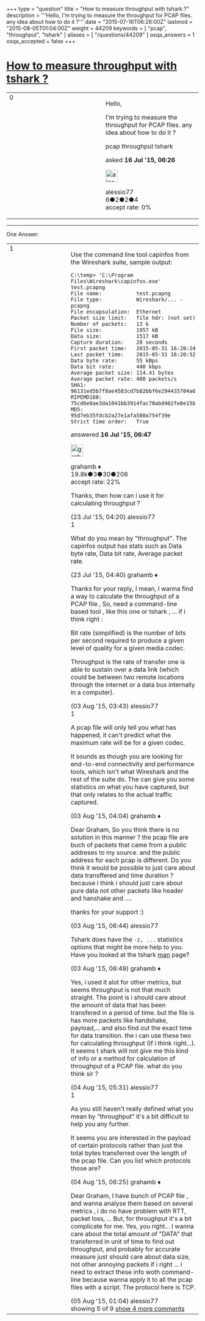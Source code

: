 +++
type = "question"
title = "How to measure throughput with tshark ?"
description = '''Hello, I&#x27;m trying to measure the throughput for PCAP files. any idea about how to do it ?'''
date = "2015-07-16T06:26:00Z"
lastmod = "2015-08-05T01:04:00Z"
weight = 44209
keywords = [ "pcap", "throughput", "tshark" ]
aliases = [ "/questions/44209" ]
osqa_answers = 1
osqa_accepted = false
+++

<div class="headNormal">

# [How to measure throughput with tshark ?](/questions/44209/how-to-measure-throughput-with-tshark)

</div>

<div id="main-body">

<div id="askform">

<table id="question-table" style="width:100%;"><colgroup><col style="width: 50%" /><col style="width: 50%" /></colgroup><tbody><tr class="odd"><td style="width: 30px; vertical-align: top"><div class="vote-buttons"><span id="post-44209-upvote" class="ajax-command post-vote up" rel="nofollow" title="I like this post (click again to cancel)"> </span><div id="post-44209-score" class="post-score" title="current number of votes">0</div><span id="post-44209-downvote" class="ajax-command post-vote down" rel="nofollow" title="I dont like this post (click again to cancel)"> </span> <span id="favorite-mark" class="ajax-command favorite-mark" rel="nofollow" title="mark/unmark this question as favorite (click again to cancel)"> </span><div id="favorite-count" class="favorite-count"></div></div></td><td><div id="item-right"><div class="question-body"><p>Hello,</p><p>I'm trying to measure the throughput for PCAP files. any idea about how to do it ?</p></div><div id="question-tags" class="tags-container tags"><span class="post-tag tag-link-pcap" rel="tag" title="see questions tagged &#39;pcap&#39;">pcap</span> <span class="post-tag tag-link-throughput" rel="tag" title="see questions tagged &#39;throughput&#39;">throughput</span> <span class="post-tag tag-link-tshark" rel="tag" title="see questions tagged &#39;tshark&#39;">tshark</span></div><div id="question-controls" class="post-controls"></div><div class="post-update-info-container"><div class="post-update-info post-update-info-user"><p>asked <strong>16 Jul '15, 06:26</strong></p><img src="https://secure.gravatar.com/avatar/0df72a5f5db5a2c33c8f966dd7262b66?s=32&amp;d=identicon&amp;r=g" class="gravatar" width="32" height="32" alt="alessio77&#39;s gravatar image" /><p><span>alessio77</span><br />
<span class="score" title="6 reputation points">6</span><span title="2 badges"><span class="badge1">●</span><span class="badgecount">2</span></span><span title="2 badges"><span class="silver">●</span><span class="badgecount">2</span></span><span title="4 badges"><span class="bronze">●</span><span class="badgecount">4</span></span><br />
<span class="accept_rate" title="Rate of the user&#39;s accepted answers">accept rate:</span> <span title="alessio77 has no accepted answers">0%</span></p></div></div><div id="comments-container-44209" class="comments-container"></div><div id="comment-tools-44209" class="comment-tools"></div><div class="clear"></div><div id="comment-44209-form-container" class="comment-form-container"></div><div class="clear"></div></div></td></tr></tbody></table>

------------------------------------------------------------------------

<div class="tabBar">

<span id="sort-top"></span>

<div class="headQuestions">

One Answer:

</div>

</div>

<span id="44210"></span>

<div id="answer-container-44210" class="answer">

<table style="width:100%;"><colgroup><col style="width: 50%" /><col style="width: 50%" /></colgroup><tbody><tr class="odd"><td style="width: 30px; vertical-align: top"><div class="vote-buttons"><span id="post-44210-upvote" class="ajax-command post-vote up" rel="nofollow" title="I like this post (click again to cancel)"> </span><div id="post-44210-score" class="post-score" title="current number of votes">1</div><span id="post-44210-downvote" class="ajax-command post-vote down" rel="nofollow" title="I dont like this post (click again to cancel)"> </span></div></td><td><div class="item-right"><div class="answer-body"><p>Use the command line tool capinfos from the Wireshark suite, sample output:</p><pre><code>C:\temp&gt; &#39;C:\Program Files\Wireshark\capinfos.exe&#39; test.pcapng
File name:           test.pcapng
File type:           Wireshark/... - pcapng                    
File encapsulation:  Ethernet                                  
Packet size limit:   file hdr: (not set)                       
Number of packets:   13 k                                      
File size:           1957 kB                                   
Data size:           1517 kB                                   
Capture duration:    28 seconds                                
First packet time:   2015-05-31 16:20:24                       
Last packet time:    2015-05-31 16:20:52                       
Data byte rate:      55 kBps                                   
Data bit rate:       440 kbps                                  
Average packet size: 114.41 bytes                              
Average packet rate: 480 packets/s                             
SHA1:                96131ed5b7f8ae4583cd7b82bbf6e294435704a6  
RIPEMD160:           75cd6e0ae3da1041bb3914fac70abd482fe8e15b  
MD5:                 95d7eb35fdcb2a27e1afa580a754f39e          
Strict time order:   True</code></pre></div><div class="answer-controls post-controls"></div><div class="post-update-info-container"><div class="post-update-info post-update-info-user"><p>answered <strong>16 Jul '15, 06:47</strong></p><img src="https://secure.gravatar.com/avatar/d2a7e24ca66604c749c7c88c1da8ff78?s=32&amp;d=identicon&amp;r=g" class="gravatar" width="32" height="32" alt="grahamb&#39;s gravatar image" /><p><span>grahamb ♦</span><br />
<span class="score" title="19834 reputation points"><span>19.8k</span></span><span title="3 badges"><span class="badge1">●</span><span class="badgecount">3</span></span><span title="30 badges"><span class="silver">●</span><span class="badgecount">30</span></span><span title="206 badges"><span class="bronze">●</span><span class="badgecount">206</span></span><br />
<span class="accept_rate" title="Rate of the user&#39;s accepted answers">accept rate:</span> <span title="grahamb has 274 accepted answers">22%</span></p></div></div><div id="comments-container-44210" class="comments-container"><span id="44412"></span><div id="comment-44412" class="comment"><div id="post-44412-score" class="comment-score"></div><div class="comment-text"><p>Thanks, then how can i use it for calculating throughput ?</p></div><div id="comment-44412-info" class="comment-info"><span class="comment-age">(23 Jul '15, 04:20)</span> <span class="comment-user userinfo">alessio77</span></div></div><span id="44415"></span><div id="comment-44415" class="comment"><div id="post-44415-score" class="comment-score">1</div><div class="comment-text"><p>What do you mean by "throughput". The capinfos output has stats such as Data byte rate, Data bit rate, Average packet rate.</p></div><div id="comment-44415-info" class="comment-info"><span class="comment-age">(23 Jul '15, 04:40)</span> <span class="comment-user userinfo">grahamb ♦</span></div></div><span id="44761"></span><div id="comment-44761" class="comment"><div id="post-44761-score" class="comment-score"></div><div class="comment-text"><p>Thanks for your reply, I mean, I wanna find a way to calculate the throughput of a PCAP file , So, need a command-line based tool , like this one or tshark , ... if i think right :</p><p>Bit rate (simplified) is the number of bits per second required to produce a given level of quality for a given media codec.</p><p>Throughput is the rate of transfer one is able to sustain over a data link (which could be between two remote locations through the internet or a data bus internally in a computer).</p></div><div id="comment-44761-info" class="comment-info"><span class="comment-age">(03 Aug '15, 03:43)</span> <span class="comment-user userinfo">alessio77</span></div></div><span id="44763"></span><div id="comment-44763" class="comment"><div id="post-44763-score" class="comment-score">1</div><div class="comment-text"><p>A pcap file will only tell you what has happened, it can't predict what the maximum rate will be for a given codec.</p><p>It sounds as though you are looking for end-to-end connectivity and performance tools, which isn't what Wireshark and the rest of the suite do. The can give you some statistics on what you have captured, but that only relates to the actual traffic captured.</p></div><div id="comment-44763-info" class="comment-info"><span class="comment-age">(03 Aug '15, 04:04)</span> <span class="comment-user userinfo">grahamb ♦</span></div></div><span id="44774"></span><div id="comment-44774" class="comment not_top_scorer"><div id="post-44774-score" class="comment-score"></div><div class="comment-text"><p>Dear Graham, So you think there is no solution in this manner ? the pcap file are buch of packets that came from a public addreses to my source. and the public address for each pcap is different. Do you think it would be possible to just care about data transffered and time duration ? because i think i should just care about pure data not other packets like header and hanshake and ....</p><p>thanks for your support :)</p></div><div id="comment-44774-info" class="comment-info"><span class="comment-age">(03 Aug '15, 06:44)</span> <span class="comment-user userinfo">alessio77</span></div></div><span id="44779"></span><div id="comment-44779" class="comment not_top_scorer"><div id="post-44779-score" class="comment-score"></div><div class="comment-text"><p>Tshark does have the <code>-z, ...</code> statistics options that might be more help to you. Have you looked at the tshark <a href="https://www.wireshark.org/docs/man-pages/tshark.html">man</a> page?</p></div><div id="comment-44779-info" class="comment-info"><span class="comment-age">(03 Aug '15, 06:49)</span> <span class="comment-user userinfo">grahamb ♦</span></div></div><span id="44818"></span><div id="comment-44818" class="comment not_top_scorer"><div id="post-44818-score" class="comment-score"></div><div class="comment-text"><p>Yes, i used it alot for other metrics, but seems throughput is not that much straight. The point is i should care about the amount of data that has been transfered in a period of time. but the file is has more packets like handshake, payload,... and also find out the exact time for data transition. the i can use these two for calculating throughput (If i think right...). It seems t shark will not give me this kind of info or a method for calculation of throughput of a PCAP file. what do you think sir ?</p></div><div id="comment-44818-info" class="comment-info"><span class="comment-age">(04 Aug '15, 05:31)</span> <span class="comment-user userinfo">alessio77</span></div></div><span id="44819"></span><div id="comment-44819" class="comment"><div id="post-44819-score" class="comment-score">1</div><div class="comment-text"><p>As you still haven't really defined what you mean by "throughput" it's a bit difficult to help you any further.</p><p>It seems you are interested in the payload of certain protocols rather than just the total bytes transferred over the length of the pcap file. Can you list which protocols those are?</p></div><div id="comment-44819-info" class="comment-info"><span class="comment-age">(04 Aug '15, 06:25)</span> <span class="comment-user userinfo">grahamb ♦</span></div></div><span id="44855"></span><div id="comment-44855" class="comment not_top_scorer"><div id="post-44855-score" class="comment-score"></div><div class="comment-text"><p>Dear Graham, I have bunch of PCAP file , and wanna analyse them based on several metrics , i do no have problem with RTT, packet loss, ... But, for throughput it's a bit complicate for me. Yes, you right... I wanna care about the total amount of "DATA" that transferred in unit of time to find out throughput, and probably for accurate measure just should care about data size, not other annoying packets if i right ... i need to extract these info woth command-line because wanna apply it to all the pcap files with a script. The protocol here is TCP.</p></div><div id="comment-44855-info" class="comment-info"><span class="comment-age">(05 Aug '15, 01:04)</span> <span class="comment-user userinfo">alessio77</span></div></div></div><div id="comment-tools-44210" class="comment-tools"><span class="comments-showing"> showing 5 of 9 </span> <a href="#" class="show-all-comments-link">show 4 more comments</a></div><div class="clear"></div><div id="comment-44210-form-container" class="comment-form-container"></div><div class="clear"></div></div></td></tr></tbody></table>

</div>

<div class="paginator-container-left">

</div>

</div>

</div>


